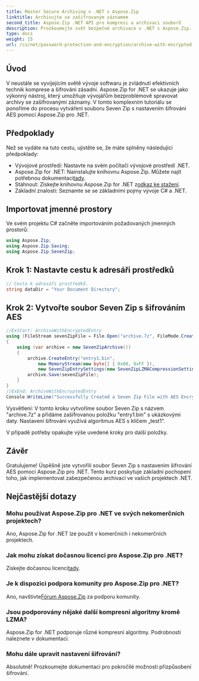 ```yaml
---
title: Master Secure Archiving v .NET s Aspose.Zip
linktitle: Archivujte se zašifrovaným záznamem
second_title: Aspose.Zip .NET API pro kompresi a archivaci souborů
description: Prozkoumejte svět bezpečné archivace v .NET s Aspose.Zip. Vytvářejte soubory Seven Zip pomocí šifrování AES bez námahy. Zlepšete své rozvojové dovednosti nyní!
type: docs
weight: 15
url: /cs/net/password-protection-and-encryption/archive-with-encrypted-entry/
---
```


## Úvod

V neustále se vyvíjejícím světě vývoje softwaru je zvládnutí efektivních technik komprese a šifrování zásadní. Aspose.Zip for .NET se ukazuje jako výkonný nástroj, který umožňuje vývojářům bezproblémově spravovat archivy se zašifrovanými záznamy. V tomto komplexním tutoriálu se ponoříme do procesu vytváření souboru Seven Zip s nastavením šifrování AES pomocí Aspose.Zip pro .NET.

## Předpoklady

Než se vydáte na tuto cestu, ujistěte se, že máte splněny následující předpoklady:

- Vývojové prostředí: Nastavte na svém počítači vývojové prostředí .NET.
-  Aspose.Zip for .NET: Nainstalujte knihovnu Aspose.Zip. Můžete najít potřebnou dokumentaci[tady](https://reference.aspose.com/zip/net/).
-  Stáhnout: Získejte knihovnu Aspose.Zip for .NET z[odkaz ke stažení](https://releases.aspose.com/zip/net/).
- Základní znalosti: Seznamte se se základními pojmy vývoje C# a .NET.

## Importovat jmenné prostory

Ve svém projektu C# začněte importováním požadovaných jmenných prostorů:

```csharp
using Aspose.Zip;
using Aspose.Zip.Saving;
using Aspose.Zip.SevenZip;
```

## Krok 1: Nastavte cestu k adresáři prostředků

```csharp
// Cesta k adresáři prostředků.
string dataDir = "Your Document Directory";
```

## Krok 2: Vytvořte soubor Seven Zip s šifrováním AES

```csharp
//ExStart: ArchiveWithEncryptedEntry
using (FileStream sevenZipFile = File.Open("archive.7z", FileMode.Create))
{
    using (var archive = new SevenZipArchive())
    {
        archive.CreateEntry("entry1.bin", 
            new MemoryStream(new byte[] { 0x00, 0xFF }), 
            new SevenZipEntrySettings(new SevenZipLZMACompressionSettings(), new SevenZipAESEncryptionSettings("test1")));
        archive.Save(sevenZipFile);
    }
}
//ExEnd: ArchiveWithEncryptedEntry
Console.WriteLine("Successfully Created a Seven Zip File with AES Encryption Settings");
```

Vysvětlení: V tomto kroku vytvoříme soubor Seven Zip s názvem "archive.7z" a přidáme zašifrovanou položku "entry1.bin" s ukázkovými daty. Nastavení šifrování využívá algoritmus AES s klíčem „test1“.

V případě potřeby opakujte výše uvedené kroky pro další položky.

## Závěr

Gratulujeme! Úspěšně jste vytvořili soubor Seven Zip s nastavením šifrování AES pomocí Aspose.Zip pro .NET. Tento kurz poskytuje základní pochopení toho, jak implementovat zabezpečenou archivaci ve vašich projektech .NET.

## Nejčastější dotazy

### Mohu používat Aspose.Zip pro .NET ve svých nekomerčních projektech?
Ano, Aspose.Zip for .NET lze použít v komerčních i nekomerčních projektech.

### Jak mohu získat dočasnou licenci pro Aspose.Zip pro .NET?
 Získejte dočasnou licenci[tady](https://purchase.aspose.com/temporary-license/).

### Je k dispozici podpora komunity pro Aspose.Zip pro .NET?
 Ano, navštivte[Fórum Aspose.Zip](https://forum.aspose.com/c/zip/37) za podporu komunity.

### Jsou podporovány nějaké další kompresní algoritmy kromě LZMA?
Aspose.Zip for .NET podporuje různé kompresní algoritmy. Podrobnosti naleznete v dokumentaci.

### Mohu dále upravit nastavení šifrování?
Absolutně! Prozkoumejte dokumentaci pro pokročilé možnosti přizpůsobení šifrování.

